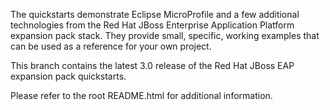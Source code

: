 The quickstarts demonstrate Eclipse MicroProfile and a few additional technologies from the Red Hat JBoss Enterprise Application Platform expansion pack stack. They provide small, specific, working examples that can be used as a reference for your own project.

This branch contains the latest 3.0 release of the Red Hat JBoss EAP expansion pack quickstarts.

Please refer to the root README.html for additional information.